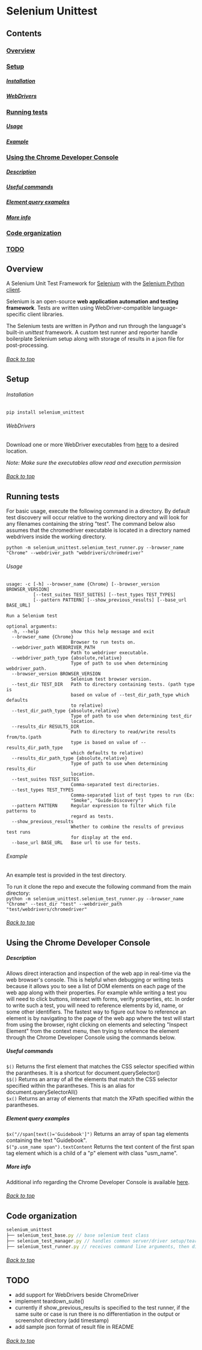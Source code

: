 Selenium Unittest
=================
Contents
--------
### [Overview](#overview-1)
### [Setup](#setup-1)
##### [Installation](#installation-1)
##### [WebDrivers](#webdrivers-1)
### [Running tests](#running-tests-1)
##### [Usage](usage-1)
##### [Example](example-1)
### [Using the Chrome Developer Console](#using-the-chrome-developer-console-1)
##### [Description](#description-1)
##### [Useful commands](#useful-commands-1)
##### [Element query examples](#element-query-examples-1)
##### [More info](#more-info-1)
### [Code organization](#code-organization-1)
### [TODO](#todo-1)

Overview
--------
A Selenium Unit Test Framework for [Selenium](http://www.seleniumhq.org/) with the [Selenium Python client](https://selenium-python.readthedocs.org/index.html).

Selenium is an open-source **web application automation and testing framework**.  Tests are written using WebDriver-compatible language-specific client libraries.

The Selenium tests are written in *Python* and run through the language's built-in *unittest* framework.  A custom test runner and reporter handle boilerplate Selenium setup along with storage of results in a json file for post-processing.

###### [Back to top](#contents)

Setup
-----

###### Installation
```
pip install selenium_unittest
```

###### WebDrivers
Download one or more WebDriver executables from [here](http://www.seleniumhq.org/download/) to a desired location.

*Note: Make sure the executables allow read and execution permission*

###### [Back to top](#contents)

Running tests
-------------

For basic usage, execute the following command in a directory.  By default test discovery will occur relative to the working directory and will look for any filenames containing the string "test".  The command below also assumes that the chromedriver executable is located in a directory named webdrivers inside the working directory.

`python -m selenium_unittest.selenium_test_runner.py --browser_name "Chrome" --webdriver_path "webdrivers/chromedriver"`

###### Usage
```
usage: -c [-h] --browser_name {Chrome} [--browser_version BROWSER_VERSION]
          [--test_suites TEST_SUITES] [--test_types TEST_TYPES]
          [--pattern PATTERN] [--show_previous_results] [--base_url BASE_URL]

Run a Selenium test

optional arguments:
  -h, --help            show this help message and exit
  --browser_name {Chrome}
                        Browser to run tests on.
  --webdriver_path WEBDRIVER_PATH
                        Path to webdriver executable.
  --webdriver_path_type {absolute,relative}
                        Type of path to use when determining webdriver_path.
  --browser_version BROWSER_VERSION
                        Selenium test browser version.
  --test_dir TEST_DIR   Path to directory containing tests. (path type is
                        based on value of --test_dir_path_type which defaults
                        to relative)
  --test_dir_path_type {absolute,relative}
                        Type of path to use when determining test_dir
                        location.
  --results_dir RESULTS_DIR
                        Path to directory to read/write results from/to.(path
                        type is based on value of --results_dir_path_type
                        which defaults to relative)
  --results_dir_path_type {absolute,relative}
                        Type of path to use when determining results_dir
                        location.
  --test_suites TEST_SUITES
                        Comma-separated test directories.
  --test_types TEST_TYPES
                        Comma-separated list of test types to run (Ex:
                        "Smoke", "Guide-Discovery")
  --pattern PATTERN     Regular expression to filter which file patterns to
                        regard as tests.
  --show_previous_results
                        Whether to combine the results of previous test runs
                        for display at the end.
  --base_url BASE_URL   Base url to use for tests.
```

###### Example
An example test is provided in the test directory.

To run it clone the repo and execute the following command from the main directory:<br />
`python -m selenium_unittest.selenium_test_runner.py --browser_name "Chrome" --test_dir "test" --webdriver_path "test/webdrivers/chromedriver"`

###### [Back to top](#contents)

Using the Chrome Developer Console
----------------------------------

##### Description
Allows direct interaction and inspection of the web app in real-time via the web browser's console.  This is helpful when debugging or writing tests because it allows you to see a list of DOM elements on each page of the web app along with their properties.  For example while writing a test you will need to click buttons, interact with forms, verify properties, etc.  In order to write such a test, you will need to reference elements by id, name, or some other identifiers.  The fastest way to figure out how to reference an element is by navigating to the page of the web app where the test will start from using the browser, right clicking on elements and selecting "Inspect Element" from the context menu, then trying to reference the element through the Chrome Developer Console using the commands below.

##### Useful commands

```$()``` Returns the first element that matches the CSS selector specified within the parantheses. It is a shortcut for document.querySelector()<br />
```$$()``` Returns an array of all the elements that match the CSS selector specified within the parantheses. This is an alias for document.querySelectorAll()<br />
```$x()``` Returns an array of elements that match the XPath specified within the parantheses.<br />

##### Element query examples
```$x("//span[text()='Guidebook']")``` Returns an array of span tag elements containing the text "Guidebook".<br />
```$("p.usm_name span").textContent``` Returns the text content of the first span tag element which is a child of a "p" element with class "usm_name".

##### More info
Additional info regarding the Chrome Developer Console is available [here](https://developer.chrome.com/devtools/docs/console).

###### [Back to top](#contents)

Code organization
-----------------
```js
selenium_unittest
├── selenium_test_base.py // base selenium test class
├── selenium_test_manager.py // handles common server/driver setup/teardown
├── selenium_test_runner.py // receives command line arguments, then discovers and runs selenium tests
```

###### [Back to top](#contents)

TODO
----
- add support for WebDrivers beside ChromeDriver
- implement teardown_suite()
- currently if show_previous_results is specified to the test runner, if the same suite or case is run there is no differentiation in the output or screenshot directory (add timestamp)
- add sample json format of result file in README

###### [Back to top](#contents)
